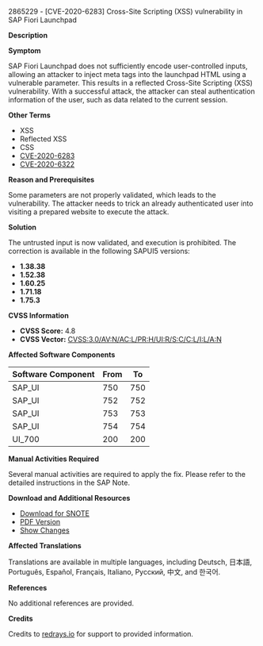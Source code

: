 2865229 - [CVE-2020-6283] Cross-Site Scripting (XSS) vulnerability in SAP Fiori Launchpad

**Description**

**Symptom**

SAP Fiori Launchpad does not sufficiently encode user-controlled inputs, allowing an attacker to inject meta tags into the launchpad HTML using a vulnerable parameter. This results in a reflected Cross-Site Scripting (XSS) vulnerability. With a successful attack, the attacker can steal authentication information of the user, such as data related to the current session.

**Other Terms**
- XSS
- Reflected XSS
- CSS
- [CVE-2020-6283](https://cve.mitre.org/cgi-bin/cvename.cgi?name=CVE-2020-6283)
- [CVE-2020-6322](https://cve.mitre.org/cgi-bin/cvename.cgi?name=CVE-2020-6322)

**Reason and Prerequisites**

Some parameters are not properly validated, which leads to the vulnerability. The attacker needs to trick an already authenticated user into visiting a prepared website to execute the attack.

**Solution**

The untrusted input is now validated, and execution is prohibited. The correction is available in the following SAPUI5 versions:

- **1.38.38**
- **1.52.38**
- **1.60.25**
- **1.71.18**
- **1.75.3**

**CVSS Information**

- **CVSS Score:** 4.8
- **CVSS Vector:** [CVSS:3.0/AV:N/AC:L/PR:H/UI:R/S:C/C:L/I:L/A:N](https://www.first.org/cvss/calculator/3.0#CVSS:3.0/AV:N/AC:L/PR:H/UI:R/S:C/C:L/I:L/A:N)

**Affected Software Components**

| Software Component | From | To   |
|--------------------|------|------|
| SAP_UI             | 750  | 750  |
| SAP_UI             | 752  | 752  |
| SAP_UI             | 753  | 753  |
| SAP_UI             | 754  | 754  |
| UI_700             | 200  | 200  |

**Manual Activities Required**

Several manual activities are required to apply the fix. Please refer to the detailed instructions in the SAP Note.

**Download and Additional Resources**

- [Download for SNOTE](https://notesdownloads.sap.com/note/0040000001509322020)
- [PDF Version](https://userapps.support.sap.com/sap/support/sfm/notes/print/0002865229?language=en-US&token=D13032E09038EF865DEFAF8AAE5823A5)
- [Show Changes](https://me.sap.com/notesLatestChanges/0002865229/E/diff)

**Affected Translations**

Translations are available in multiple languages, including Deutsch, 日本語, Português, Español, Français, Italiano, Русский, 中文, and 한국어.

**References**

No additional references are provided.

**Credits**

Credits to [redrays.io](https://redrays.io) for support to provided information.